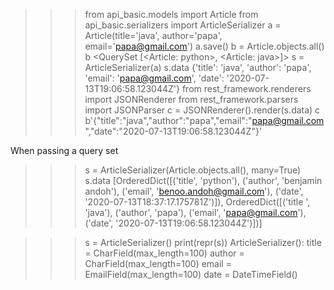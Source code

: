 >>>from api_basic.models import Article
>>> from api_basic.serializers import ArticleSerializer
>>> a = Article(title='java', author='papa', email='papa@gmail.com')
>>> a.save()
>>> b = Article.objects.all()
>>> b
<QuerySet [<Article: python>, <Article: java>]>
>>> s = ArticleSerializer(a)
>>> s.data
{'title': 'java', 'author': 'papa', 'email': 'papa@gmail.com', 'date': '2020-07-13T19:06:58.123044Z'}
>>> from rest_framework.renderers import JSONRenderer
>>> from rest_framework.parsers import JSONParser
>>> c = JSONRenderer().render(s.data)
>>> c
b'{"title":"java","author":"papa","email":"papa@gmail.com","date":"2020-07-13T19:06:58.123044Z"}'
>>>


When passing a query set
>>> s = ArticleSerializer(Article.objects.all(), many=True)
>>> s.data
[OrderedDict([('title', 'python'), ('author', 'benjamin andoh'), ('email', 'benoo.andoh@gmail.com'), ('date', '2020-07-13T18:37:17.175781Z')]), OrderedDict([('title
', 'java'), ('author', 'papa'), ('email', 'papa@gmail.com'), ('date', '2020-07-13T19:06:58.123044Z')])]
>>>

>>> s = ArticleSerializer()
>>> print(repr(s))
ArticleSerializer():
    title = CharField(max_length=100)
    author = CharField(max_length=100)
    email = EmailField(max_length=100)
    date = DateTimeField()
>>>
